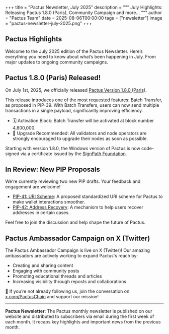 +++
title = "Pactus Newsletter, July 2025"
description = """
July Highlights: Releasing Pactus 1.8.0 (Paris), Community Campaign and more...
"""
author = "Pactus Team"
date = 2025-08-06T00:00:00
tags = ["newsletter"]
image = "pactus-newsletter-july-2025.png"
+++

## Pactus Highlights

Welcome to the July 2025 edition of the Pactus Newsletter.
Here’s everything you need to know about what’s been happening in July.
From major updates to ongoing community campaigns.

## Pactus 1.8.0 (Paris) Released!

On July 1st, 2025, we officially released
[Pactus Version 1.8.0 (Paris)](https://pactus.org/2025/07/01/pactus-1.8.0-paris-released/).

This release introduces one of the most requested features:
Batch Transfer, as proposed in PIP-39. With Batch Transfers,
users can now send multiple transactions in a single payload, significantly improving efficiency.

- 🗓️ Activation Block: Batch Transfer will be activated at block number 4,800,000.
- 🔁 Upgrade Recommended: All validators and node operators are
  strongly encouraged to upgrade their nodes as soon as possible.

Starting with version 1.8.0, the Windows version of Pactus is now code-signed via a
certificate issued by the [SignPath Foundation](https://signpath.org/).

## In Review: New PIP Proposals

We're currently reviewing two new PIP drafts. Your feedback and engagement are welcome!

- [PIP-41: URI Scheme](https://pips.pactus.org/PIPs/pip-41):
  A proposed standardized URI scheme for Pactus to make wallet interactions smoother.
- [PIP-42: Address Recovery](https://pips.pactus.org/PIPs/pip-42):
  A mechanism to help users recover addresses in certain cases.

Feel free to join the discussion and help shape the future of Pactus.

## Pactus Ambassador Campaign on X (Twitter)

The Pactus Ambassador Campaign is live on X (Twitter)!
Our amazing ambassadors are actively working to expand Pactus's reach by:

- Creating and sharing content
- Engaging with community posts
- Promoting educational threads and articles
- Increasing visibility through reposts and collaborations

🙏 If you’re not already following us, join the conversation on
[x.com/PactusChain](https://x.com/PactusChain) and support our mission!

---

**Pactus Newsletter**: The Pactus monthly newsletter is published on our website and
distributed to subscribers via email during the first week of each month.
It recaps key highlights and important news from the previous month.
